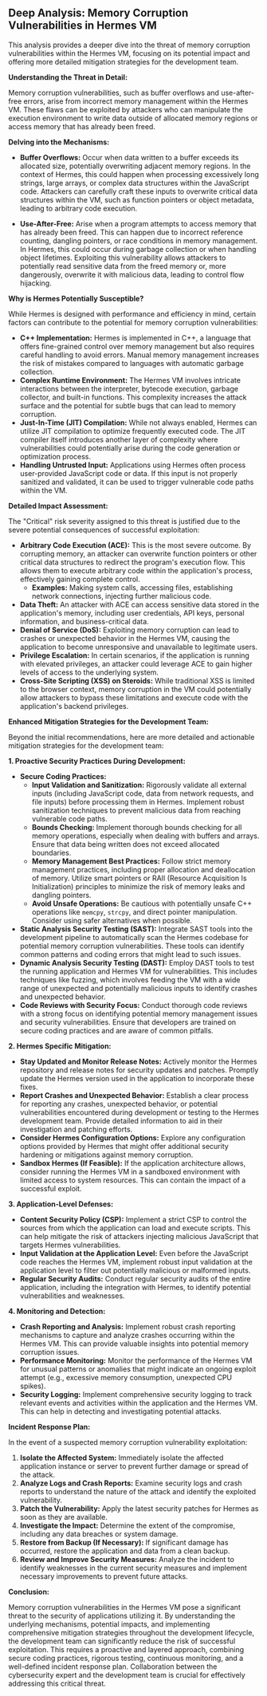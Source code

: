 ## Deep Analysis: Memory Corruption Vulnerabilities in Hermes VM

This analysis provides a deeper dive into the threat of memory corruption vulnerabilities within the Hermes VM, focusing on its potential impact and offering more detailed mitigation strategies for the development team.

**Understanding the Threat in Detail:**

Memory corruption vulnerabilities, such as buffer overflows and use-after-free errors, arise from incorrect memory management within the Hermes VM. These flaws can be exploited by attackers who can manipulate the execution environment to write data outside of allocated memory regions or access memory that has already been freed.

**Delving into the Mechanisms:**

* **Buffer Overflows:**  Occur when data written to a buffer exceeds its allocated size, potentially overwriting adjacent memory regions. In the context of Hermes, this could happen when processing excessively long strings, large arrays, or complex data structures within the JavaScript code. Attackers can carefully craft these inputs to overwrite critical data structures within the VM, such as function pointers or object metadata, leading to arbitrary code execution.

* **Use-After-Free:**  Arise when a program attempts to access memory that has already been freed. This can happen due to incorrect reference counting, dangling pointers, or race conditions in memory management. In Hermes, this could occur during garbage collection or when handling object lifetimes. Exploiting this vulnerability allows attackers to potentially read sensitive data from the freed memory or, more dangerously, overwrite it with malicious data, leading to control flow hijacking.

**Why is Hermes Potentially Susceptible?**

While Hermes is designed with performance and efficiency in mind, certain factors can contribute to the potential for memory corruption vulnerabilities:

* **C++ Implementation:** Hermes is implemented in C++, a language that offers fine-grained control over memory management but also requires careful handling to avoid errors. Manual memory management increases the risk of mistakes compared to languages with automatic garbage collection.
* **Complex Runtime Environment:** The Hermes VM involves intricate interactions between the interpreter, bytecode execution, garbage collector, and built-in functions. This complexity increases the attack surface and the potential for subtle bugs that can lead to memory corruption.
* **Just-In-Time (JIT) Compilation:** While not always enabled, Hermes can utilize JIT compilation to optimize frequently executed code. The JIT compiler itself introduces another layer of complexity where vulnerabilities could potentially arise during the code generation or optimization process.
* **Handling Untrusted Input:** Applications using Hermes often process user-provided JavaScript code or data. If this input is not properly sanitized and validated, it can be used to trigger vulnerable code paths within the VM.

**Detailed Impact Assessment:**

The "Critical" risk severity assigned to this threat is justified due to the severe potential consequences of successful exploitation:

* **Arbitrary Code Execution (ACE):** This is the most severe outcome. By corrupting memory, an attacker can overwrite function pointers or other critical data structures to redirect the program's execution flow. This allows them to execute arbitrary code within the application's process, effectively gaining complete control.
    * **Examples:**  Making system calls, accessing files, establishing network connections, injecting further malicious code.
* **Data Theft:** An attacker with ACE can access sensitive data stored in the application's memory, including user credentials, API keys, personal information, and business-critical data.
* **Denial of Service (DoS):**  Exploiting memory corruption can lead to crashes or unexpected behavior in the Hermes VM, causing the application to become unresponsive and unavailable to legitimate users.
* **Privilege Escalation:** In certain scenarios, if the application is running with elevated privileges, an attacker could leverage ACE to gain higher levels of access to the underlying system.
* **Cross-Site Scripting (XSS) on Steroids:** While traditional XSS is limited to the browser context, memory corruption in the VM could potentially allow attackers to bypass these limitations and execute code with the application's backend privileges.

**Enhanced Mitigation Strategies for the Development Team:**

Beyond the initial recommendations, here are more detailed and actionable mitigation strategies for the development team:

**1. Proactive Security Practices During Development:**

* **Secure Coding Practices:**
    * **Input Validation and Sanitization:** Rigorously validate all external inputs (including JavaScript code, data from network requests, and file inputs) before processing them in Hermes. Implement robust sanitization techniques to prevent malicious data from reaching vulnerable code paths.
    * **Bounds Checking:** Implement thorough bounds checking for all memory operations, especially when dealing with buffers and arrays. Ensure that data being written does not exceed allocated boundaries.
    * **Memory Management Best Practices:** Follow strict memory management practices, including proper allocation and deallocation of memory. Utilize smart pointers or RAII (Resource Acquisition Is Initialization) principles to minimize the risk of memory leaks and dangling pointers.
    * **Avoid Unsafe Operations:** Be cautious with potentially unsafe C++ operations like `memcpy`, `strcpy`, and direct pointer manipulation. Consider using safer alternatives when possible.
* **Static Analysis Security Testing (SAST):** Integrate SAST tools into the development pipeline to automatically scan the Hermes codebase for potential memory corruption vulnerabilities. These tools can identify common patterns and coding errors that might lead to such issues.
* **Dynamic Analysis Security Testing (DAST):** Employ DAST tools to test the running application and Hermes VM for vulnerabilities. This includes techniques like fuzzing, which involves feeding the VM with a wide range of unexpected and potentially malicious inputs to identify crashes and unexpected behavior.
* **Code Reviews with Security Focus:** Conduct thorough code reviews with a strong focus on identifying potential memory management issues and security vulnerabilities. Ensure that developers are trained on secure coding practices and are aware of common pitfalls.

**2. Hermes Specific Mitigation:**

* **Stay Updated and Monitor Release Notes:**  Actively monitor the Hermes repository and release notes for security updates and patches. Promptly update the Hermes version used in the application to incorporate these fixes.
* **Report Crashes and Unexpected Behavior:** Establish a clear process for reporting any crashes, unexpected behavior, or potential vulnerabilities encountered during development or testing to the Hermes development team. Provide detailed information to aid in their investigation and patching efforts.
* **Consider Hermes Configuration Options:** Explore any configuration options provided by Hermes that might offer additional security hardening or mitigations against memory corruption.
* **Sandbox Hermes (If Feasible):**  If the application architecture allows, consider running the Hermes VM in a sandboxed environment with limited access to system resources. This can contain the impact of a successful exploit.

**3. Application-Level Defenses:**

* **Content Security Policy (CSP):** Implement a strict CSP to control the sources from which the application can load and execute scripts. This can help mitigate the risk of attackers injecting malicious JavaScript that targets Hermes vulnerabilities.
* **Input Validation at the Application Level:**  Even before the JavaScript code reaches the Hermes VM, implement robust input validation at the application level to filter out potentially malicious or malformed inputs.
* **Regular Security Audits:** Conduct regular security audits of the entire application, including the integration with Hermes, to identify potential vulnerabilities and weaknesses.

**4. Monitoring and Detection:**

* **Crash Reporting and Analysis:** Implement robust crash reporting mechanisms to capture and analyze crashes occurring within the Hermes VM. This can provide valuable insights into potential memory corruption issues.
* **Performance Monitoring:** Monitor the performance of the Hermes VM for unusual patterns or anomalies that might indicate an ongoing exploit attempt (e.g., excessive memory consumption, unexpected CPU spikes).
* **Security Logging:** Implement comprehensive security logging to track relevant events and activities within the application and the Hermes VM. This can help in detecting and investigating potential attacks.

**Incident Response Plan:**

In the event of a suspected memory corruption vulnerability exploitation:

1. **Isolate the Affected System:** Immediately isolate the affected application instance or server to prevent further damage or spread of the attack.
2. **Analyze Logs and Crash Reports:** Examine security logs and crash reports to understand the nature of the attack and identify the exploited vulnerability.
3. **Patch the Vulnerability:** Apply the latest security patches for Hermes as soon as they are available.
4. **Investigate the Impact:** Determine the extent of the compromise, including any data breaches or system damage.
5. **Restore from Backup (If Necessary):** If significant damage has occurred, restore the application and data from a clean backup.
6. **Review and Improve Security Measures:** Analyze the incident to identify weaknesses in the current security measures and implement necessary improvements to prevent future attacks.

**Conclusion:**

Memory corruption vulnerabilities in the Hermes VM pose a significant threat to the security of applications utilizing it. By understanding the underlying mechanisms, potential impacts, and implementing comprehensive mitigation strategies throughout the development lifecycle, the development team can significantly reduce the risk of successful exploitation. This requires a proactive and layered approach, combining secure coding practices, rigorous testing, continuous monitoring, and a well-defined incident response plan. Collaboration between the cybersecurity expert and the development team is crucial for effectively addressing this critical threat.
